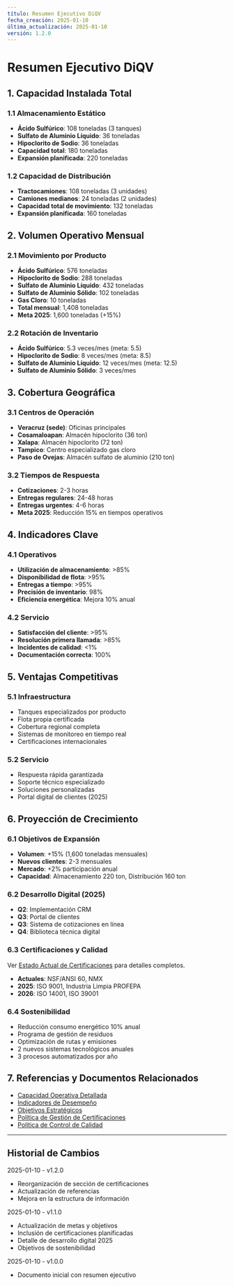 ```yaml
---
título: Resumen Ejecutivo DiQV
fecha_creación: 2025-01-10
última_actualización: 2025-01-10
versión: 1.2.0
---
```


# Resumen Ejecutivo DiQV

## 1. Capacidad Instalada Total

### 1.1 Almacenamiento Estático
- **Ácido Sulfúrico**: 108 toneladas (3 tanques)
- **Sulfato de Aluminio Líquido**: 36 toneladas
- **Hipoclorito de Sodio**: 36 toneladas
- **Capacidad total**: 180 toneladas
- **Expansión planificada**: 220 toneladas

### 1.2 Capacidad de Distribución
- **Tractocamiones**: 108 toneladas (3 unidades)
- **Camiones medianos**: 24 toneladas (2 unidades)
- **Capacidad total de movimiento**: 132 toneladas
- **Expansión planificada**: 160 toneladas

## 2. Volumen Operativo Mensual

### 2.1 Movimiento por Producto
- **Ácido Sulfúrico**: 576 toneladas
- **Hipoclorito de Sodio**: 288 toneladas
- **Sulfato de Aluminio Líquido**: 432 toneladas
- **Sulfato de Aluminio Sólido**: 102 toneladas
- **Gas Cloro**: 10 toneladas
- **Total mensual**: 1,408 toneladas
- **Meta 2025**: 1,600 toneladas (+15%)

### 2.2 Rotación de Inventario
- **Ácido Sulfúrico**: 5.3 veces/mes (meta: 5.5)
- **Hipoclorito de Sodio**: 8 veces/mes (meta: 8.5)
- **Sulfato de Aluminio Líquido**: 12 veces/mes (meta: 12.5)
- **Sulfato de Aluminio Sólido**: 3 veces/mes

## 3. Cobertura Geográfica

### 3.1 Centros de Operación
- **Veracruz (sede)**: Oficinas principales
- **Cosamaloapan**: Almacén hipoclorito (36 ton)
- **Xalapa**: Almacén hipoclorito (72 ton)
- **Tampico**: Centro especializado gas cloro
- **Paso de Ovejas**: Almacén sulfato de aluminio (210 ton)

### 3.2 Tiempos de Respuesta
- **Cotizaciones**: 2-3 horas
- **Entregas regulares**: 24-48 horas
- **Entregas urgentes**: 4-6 horas
- **Meta 2025**: Reducción 15% en tiempos operativos

## 4. Indicadores Clave

### 4.1 Operativos
- **Utilización de almacenamiento**: >85%
- **Disponibilidad de flota**: >95%
- **Entregas a tiempo**: >95%
- **Precisión de inventario**: 98%
- **Eficiencia energética**: Mejora 10% anual

### 4.2 Servicio
- **Satisfacción del cliente**: >95%
- **Resolución primera llamada**: >85%
- **Incidentes de calidad**: <1%
- **Documentación correcta**: 100%

## 5. Ventajas Competitivas

### 5.1 Infraestructura
- Tanques especializados por producto
- Flota propia certificada
- Cobertura regional completa
- Sistemas de monitoreo en tiempo real
- Certificaciones internacionales

### 5.2 Servicio
- Respuesta rápida garantizada
- Soporte técnico especializado
- Soluciones personalizadas
- Portal digital de clientes (2025)

## 6. Proyección de Crecimiento

### 6.1 Objetivos de Expansión
- **Volumen**: +15% (1,600 toneladas mensuales)
- **Nuevos clientes**: 2-3 mensuales
- **Mercado**: +2% participación anual
- **Capacidad**: Almacenamiento 220 ton, Distribución 160 ton

### 6.2 Desarrollo Digital (2025)
- **Q2**: Implementación CRM
- **Q3**: Portal de clientes
- **Q3**: Sistema de cotizaciones en línea
- **Q4**: Biblioteca técnica digital

### 6.3 Certificaciones y Calidad
Ver [Estado Actual de Certificaciones](01_datos_generales/03_certificaciones.md) para detalles completos.
- **Actuales**: NSF/ANSI 60, NMX
- **2025**: ISO 9001, Industria Limpia PROFEPA
- **2026**: ISO 14001, ISO 39001

### 6.4 Sostenibilidad
- Reducción consumo energético 10% anual
- Programa de gestión de residuos
- Optimización de rutas y emisiones
- 2 nuevos sistemas tecnológicos anuales
- 3 procesos automatizados por año

## 7. Referencias y Documentos Relacionados
- [Capacidad Operativa Detallada](01_datos_generales/02_capacidad_operativa.md)
- [Indicadores de Desempeño](02_objetivos/03_indicadores_desempeno.md)
- [Objetivos Estratégicos](02_objetivos/01_objetivos_generales.md)
- [Política de Gestión de Certificaciones](03_estructura_organizacional/politicas/01_generales/01_cumplimiento_normativo/POL-002_certificaciones.md)
- [Política de Control de Calidad](03_estructura_organizacional/politicas/04_calidad/01_control_calidad/POL-008_control_calidad.md)

---
## Historial de Cambios
2025-01-10 - v1.2.0
- Reorganización de sección de certificaciones
- Actualización de referencias
- Mejora en la estructura de información

2025-01-10 - v1.1.0
- Actualización de metas y objetivos
- Inclusión de certificaciones planificadas
- Detalle de desarrollo digital 2025
- Objetivos de sostenibilidad

2025-01-10 - v1.0.0
- Documento inicial con resumen ejecutivo